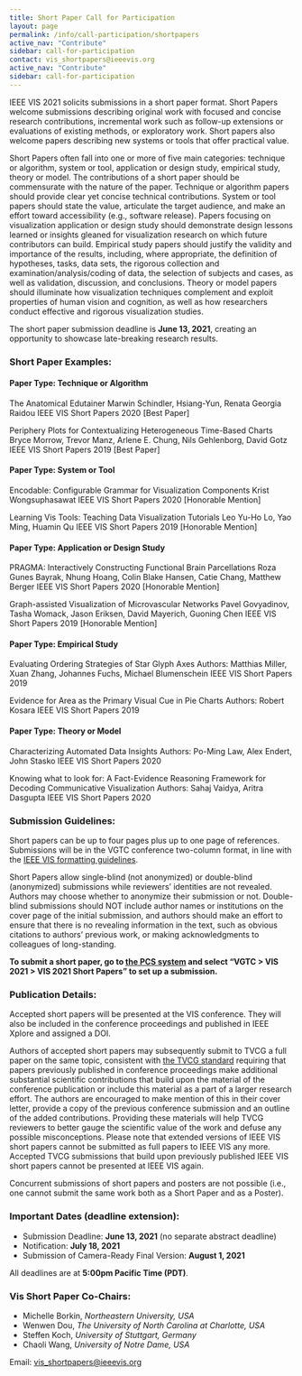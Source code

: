 ```yaml
---
title: Short Paper Call for Participation
layout: page
permalink: /info/call-participation/shortpapers
active_nav: "Contribute"
sidebar: call-for-participation
contact: vis_shortpapers@ieeevis.org
active_nav: "Contribute"
sidebar: call-for-participation
---
```


IEEE VIS 2021 solicits submissions in a short paper format. Short Papers welcome submissions describing original work with focused and concise research contributions, incremental work such as follow-up extensions or evaluations of existing methods, or exploratory work. Short papers also welcome papers describing new systems or tools that offer practical value. 

Short Papers often fall into one or more of five main categories: technique or algorithm, system or tool, application or design study, empirical study, theory or model. The contributions of a short paper should be commensurate with the nature of the paper. Technique or algorithm papers should provide clear yet concise technical contributions. System or tool papers should state the value, articulate the target audience, and make an effort toward accessibility (e.g., software release). Papers focusing on visualization application or design study should demonstrate design lessons learned or insights gleaned for visualization research on which future contributors can build. Empirical study papers should justify the validity and importance of the results, including, where appropriate, the definition of hypotheses, tasks, data sets, the rigorous collection and examination/analysis/coding of data, the selection of subjects and cases, as well as validation, discussion, and conclusions. Theory or model papers should illuminate how visualization techniques complement and exploit properties of human vision and cognition, as well as how researchers conduct effective and rigorous visualization studies.

The short paper submission deadline is **June 13, 2021**, creating an opportunity to showcase late-breaking research results.

### Short Paper Examples:

#### Paper Type: Technique or Algorithm
The Anatomical Edutainer
Marwin Schindler, Hsiang-Yun, Renata Georgia Raidou
IEEE VIS Short Papers 2020 \[Best Paper\]

Periphery Plots for Contextualizing Heterogeneous Time-Based Charts
Bryce Morrow, Trevor Manz, Arlene E. Chung, Nils Gehlenborg, David Gotz
IEEE VIS Short Papers 2019 \[Best Paper\]

#### Paper Type: System or Tool
Encodable: Configurable Grammar for Visualization Components
Krist Wongsuphasawat
IEEE VIS Short Papers 2020 \[Honorable Mention\]

Learning Vis Tools: Teaching Data Visualization Tutorials
Leo Yu-Ho Lo, Yao Ming, Huamin Qu
IEEE VIS Short Papers 2019 \[Honorable Mention\]

#### Paper Type: Application or Design Study
PRAGMA: Interactively Constructing Functional Brain Parcellations
Roza Gunes Bayrak, Nhung Hoang, Colin Blake Hansen, Catie Chang, Matthew Berger
IEEE VIS Short Papers 2020 \[Honorable Mention\]

Graph-assisted Visualization of Microvascular Networks 
Pavel Govyadinov, Tasha Womack, Jason Eriksen, David Mayerich, Guoning Chen
IEEE VIS Short Papers 2019 \[Honorable Mention\]

#### Paper Type: Empirical Study
Evaluating Ordering Strategies of Star Glyph Axes
Authors: Matthias Miller, Xuan Zhang, Johannes Fuchs, Michael Blumenschein
IEEE VIS Short Papers 2019

Evidence for Area as the Primary Visual Cue in Pie Charts
Authors: Robert Kosara
IEEE VIS Short Papers 2019

#### Paper Type: Theory or Model
Characterizing Automated Data Insights
Authors: Po-Ming Law, Alex Endert, John Stasko
IEEE VIS Short Papers 2020

Knowing what to look for: A Fact-Evidence Reasoning Framework for Decoding Communicative Visualization
Authors: Sahaj Vaidya, Aritra Dasgupta
IEEE VIS Short Papers 2020

### Submission Guidelines:

Short papers can be up to four pages plus up to one page of references. Submissions will be in the VGTC conference two-column format, in line with the [IEEE VIS formatting guidelines](http://vgtc.org/publications/conference).

Short Papers allow single-blind (not anonymized) or double-blind (anonymized) submissions while reviewers’ identities are not revealed. Authors may choose whether to anonymize their submission or not. Double-blind submissions should NOT include author names or institutions on the cover page of the initial submission, and authors should make an effort to ensure that there is no revealing information in the text, such as obvious citations to authors’ previous work, or making acknowledgments to colleagues of long-standing.

**To submit a short paper, go to [the PCS system](https://new.precisionconference.com/submissions) and select “VGTC > VIS 2021 > VIS 2021 Short Papers” to set up a submission.**


### Publication Details:
Accepted short papers will be presented at the VIS conference. They will also be included in the conference proceedings and published in IEEE Xplore and assigned a DOI.  

Authors of accepted short papers may subsequently submit to TVCG a full paper on the same topic, consistent with [the TVCG standard](https://www.computer.org/publications/author-resources/peer-review/journals#preliminary) requiring that papers previously published in conference proceedings make additional substantial scientific contributions that build upon the material of the conference publication or include this material as a part of a larger research effort. The authors are encouraged to make mention of this in their cover letter, provide a copy of the previous conference submission and an outline of the added contributions. Providing these materials will help TVCG reviewers to better gauge the scientific value of the work and defuse any possible misconceptions. Please note that extended versions of IEEE VIS short papers cannot be submitted as full papers to IEEE VIS any more. Accepted TVCG submissions that build upon previously published IEEE VIS short papers cannot be presented at IEEE VIS again. 
 
Concurrent submissions of short papers and posters are not possible (i.e., one cannot submit the same work both as a Short Paper and as a Poster).

### Important Dates (deadline extension):

* Submission Deadline: **June 13, 2021** (no separate abstract deadline)
* Notification: **July 18, 2021**
* Submission of Camera-Ready Final Version: **August 1, 2021**

All deadlines are at **5:00pm Pacific Time (PDT)**.

### Vis Short Paper Co-Chairs:

* Michelle Borkin, *Northeastern University, USA*
* Wenwen Dou, *The University of North Carolina at Charlotte, USA*
* Steffen Koch, *University of Stuttgart, Germany*
* Chaoli Wang, *University of Notre Dame, USA*

Email: [vis_shortpapers@ieeevis.org](mailto:vis_shortpapers@ieeevis.org)

